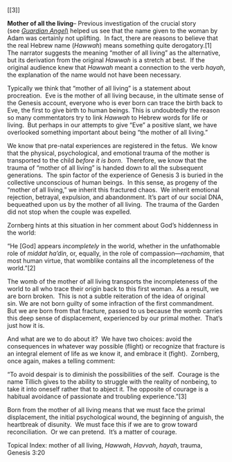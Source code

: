 [[3]]

**Mother of all the living**– Previous investigation of the crucial story (see [_Guardian Angel_)](https://skipmoen.com/books-audio/guardian-angel/) helped us see that the name given to the woman by Adam was certainly not uplifting.  In fact, there are reasons to believe that the real Hebrew name (_Hawwah_) means something quite derogatory.[1]  The narrator suggests the meaning “mother of all living” as the alternative, but its derivation from the original _Hawwah_ is a stretch at best.  If the original audience knew that _Hawwah_ meant a connection to the verb _hayah_, the explanation of the name would not have been necessary.

Typically we think that “mother of all living” is a statement about procreation.  Eve is the mother of all living because, in the ultimate sense of the Genesis account, everyone who is ever born can trace the birth back to Eve, the first to give birth to human beings. This is undoubtedly the reason so many commentators try to link _Hawwah_ to Hebrew words for life or living.  But perhaps in our attempts to give “Eve” a positive slant, we have overlooked something important about being “the mother of all living.”

We know that pre-natal experiences are registered in the fetus.  We know that the physical, psychological, and emotional trauma of the mother is transported to the child _before it is born_.  Therefore, we know that the trauma of “mother of all living” is handed down to all the subsequent generations.  The spin factor of the experience of Genesis 3 is buried in the collective unconscious of human beings.  In this sense, as progeny of the “mother of all living,” we inherit this fractured chaos.  We inherit emotional rejection, betrayal, expulsion, and abandonment. It’s part of our social DNA, bequeathed upon us by the mother of all living.  The trauma of the Garden did not stop when the couple was expelled.

Zornberg hints at this situation in her comment about God’s hiddenness in the world:

“He [God] appears _incompletely_ in the world, whether in the unfathomable role of _middat ha’din_, or, equally, in the role of compassion—_rachamim_, that most human virtue, that womblike contains all the incompleteness of the world.”[2]

The womb of the mother of all living transports the incompleteness of the world to all who trace their origin back to this first woman.  As a result, we are born broken.  This is not a subtle reiteration of the idea of original sin. We are not born guilty of some infraction of the first commandment.  But we are born from that fracture, passed to us because the womb carries this deep sense of displacement, experienced by our primal mother.  That’s just how it is.

And what are we to do about it?  We have two choices: avoid the consequences in whatever way possible (flight) or recognize that fracture is an integral element of life as we know it, and embrace it (fight).  Zornberg, once again, makes a telling comment:

“To avoid despair is to diminish the possibilities of the self.  Courage is the name Tillich gives to the ability to struggle with the reality of nonbeing, to take it into oneself rather that to abject it. The opposite of courage is a habitual avoidance of passionate and troubling experience.”[3]

Born from the mother of all living means that we must face the primal displacement, the initial psychological wound, the beginning of anguish, the heartbreak of disunity.  We must face this if we are to grow toward reconciliation.  Or we can pretend.  It’s a matter of courage.

Topical Index: mother of all living, _Hawwah_, _Havvah_, _hayah_, trauma, Genesis 3:20